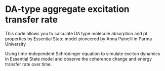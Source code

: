 # DA-type aggregate excitation transfer rate 

This code allows you to calculate DA type molecule absorption and pl properties by Essential State model pioneered by Anna Painelli in Parma University

Using time-independent Schrödinger equation to simulate exciton dynamics in Essential State model and observe the coherence change and energy transfer rate over time.
